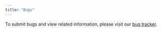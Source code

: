 ```yaml
---
title: "Bugs"
---
```

To submit bugs and view related information, please visit our <a href="http://trac.openmodelica.org/OpenModelica" target="_self">bug tracker</a>.